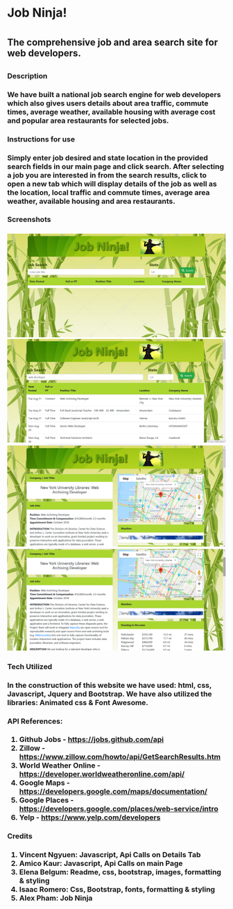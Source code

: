 <h1>Job Ninja!<h1>

<h2>The comprehensive job and area search site for web developers.<h2>

<h3>Description<h3>

<p>We have built a national job search engine for web developers which also gives users details about area traffic, commute times, average weather, available housing with average cost and popular area restaurants for selected jobs.<p>

<h3>Instructions for use<h3>

<p>Simply enter job desired and state location in the provided search fields in our main page and click search. After selecting a job you are interested in from the search results, click to open a new tab which will display details of the job as well as the location, local traffic and commute times, average area weather, available housing and area restaurants.<p>

<h3>Screenshots<h3>

![Alt text](./assets/images/Screenshot2018-08-2108.34.16.png)
![Alt text](./assets/images/Screenshot2018-08-2108.35.24.png)
![Alt text](./assets/images/Screenshot2018-08-2108.36.05.png)
![Alt text](./assets/images/Screenshot2018-08-2108.36.32.png)

<h3>Tech Utilized<h3>

<p>In the construction of this website we have used: html, css, Javascript, Jquery and Bootstrap. We have also utilized the libraries: Animated css & Font Awesome.<p>

<h3>API References:<h3>

1. Github Jobs - https://jobs.github.com/api
2. Zillow - https://www.zillow.com/howto/api/GetSearchResults.htm
3. World Weather Online - https://developer.worldweatheronline.com/api/
4. Google Maps - https://developers.google.com/maps/documentation/
5. Google Places - https://developers.google.com/places/web-service/intro
6. Yelp - https://www.yelp.com/developers

<h3>Credits<h3>

1. Vincent Ngyuen: Javascript, Api Calls on Details Tab
2. Amico Kaur: Javascript, Api Calls on main Page
3. Elena Belgum: Readme, css, bootstrap, images, formatting & styling
4. Isaac Romero: Css, Bootstrap, fonts, formatting & styling
5. Alex Pham: Job Ninja



